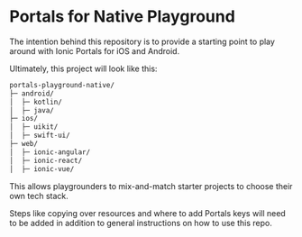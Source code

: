 # Portals for Native Playground

The intention behind this repository is to provide a starting point to play around with Ionic Portals for iOS and Android.

Ultimately, this project will look like this:

```bash
portals-playground-native/
├─ android/
│  ├─ kotlin/
│  ├─ java/
├─ ios/
│  ├─ uikit/
│  ├─ swift-ui/
├─ web/
│  ├─ ionic-angular/
│  ├─ ionic-react/
│  ├─ ionic-vue/
```

This allows playgrounders to mix-and-match starter projects to choose their own tech stack.

Steps like copying over resources and where to add Portals keys will need to be added in addition to general instructions on how to use this repo.
